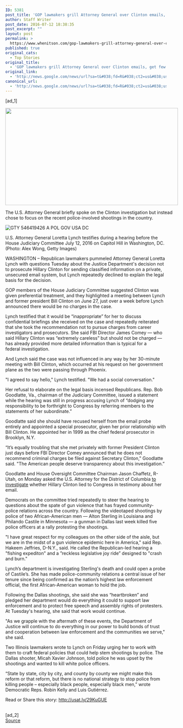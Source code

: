 ```yaml
---
ID: 5381
post_title: 'GOP lawmakers grill Attorney General over Clinton emails, get few answers &#8211; USA TODAY'
author: Staff Writer
post_date: 2016-07-12 18:38:35
post_excerpt: ""
layout: post
permalink: >
  https://www.whenitson.com/gop-lawmakers-grill-attorney-general-over-clinton-emails-get-few-answers-usa-today/
published: true
original_cats:
  - Top Stories
original_title:
  - 'GOP lawmakers grill Attorney General over Clinton emails, get few answers - USA TODAY'
original_link:
  - 'http://news.google.com/news/url?sa=t&#038;fd=R&#038;ct2=us&#038;usg=AFQjCNHe1FSIvOlw1ASUA_9JGyuHi7EqYg&#038;clid=c3a7d30bb8a4878e06b80cf16b898331&#038;cid=52779156775200&#038;ei=QDiFV-jpCdOEhQGhy6CwAg&#038;url=http://www.usatoday.com/story/news/politics/2016/07/12/loretta-lynch-bill-clinton-meeting-hillary-clinton-emails/86951794/'
canonical_url:
  - 'http://news.google.com/news/url?sa=t&#038;fd=R&#038;ct2=us&#038;usg=AFQjCNHe1FSIvOlw1ASUA_9JGyuHi7EqYg&#038;clid=c3a7d30bb8a4878e06b80cf16b898331&#038;cid=52779156775200&#038;ei=QDiFV-jpCdOEhQGhy6CwAg&#038;url=http://www.usatoday.com/story/news/politics/2016/07/12/loretta-lynch-bill-clinton-meeting-hillary-clinton-emails/86951794/'
---
```

 [ad_1]
<br><div role="main" itemprop="articleBody" readability="99.3206985513"><!-- cxenseparse_start --><div id="module-position-PLpBXgoW0zA" class="story-asset video-asset"><div class="ui-video-wrapper" itemprop="video" itemscope="" itemtype="http://schema.org/VideoObject" readability="6.2527173913043"><div class="ui-pluto-video js-ui-video-init story-video inline-story-video priority smallarticleattophtml5" style="width: 540px; height: 304px;"><div class="ui-pluto-still"><img src="http://www.whenitson.com/wp-content/uploads/2016/07/GOP-lawmakers-grill-Attorney-General-over-Clinton-emails-get-few-answers-USA-TODAY.jpg" width="540px" height="304px" class="ui-pluto-still-img"/></div></div><div class="ui-video-controls story-video inline-story-video priority" style="width: 540px;" readability="33"><p class="video-desc" itemprop="description">
    The U.S. Attorney General briefly spoke on the Clinton investigation but instead chose to focus on the recent police-involved shootings in the country.
    <span class="credit"/></p></div></div></div><div id="module-position-PLpBXgot-Dg" class="story-asset story-metadata-asset"><div class="article-metadata-wrap"><section id="module-position-PLpBXgpUR2I" class="storymetadata-bucket expandable-photo-module story-expandable-photo-module" readability="3"><aside itemprop="associatedMedia" itemscope="" itemtype="http://schema.org/ImageObject" class="single-photo expandable-collapsed" readability="6"><div class="image-wrap"><img class="expand-img-horiz" itemprop="url" src="http://www.gannett-cdn.com/-mm-/27f6664fb8ef48299f06ee96e2d6771613497b2a/c=170-0-2830-2000&amp;r=x404&amp;c=534x401/local/-/media/2016/07/12/USATODAY/USATODAY/636039296597716124-LYNCH-2-.JPG" alt="GTY 546419426 A POL GOV USA DC" data-mycapture-src="http://www.gannett-cdn.com/media/2016/07/12/USATODAY/USATODAY/636039296597716124-LYNCH-2-.JPG" data-mycapture-sm-src="http://www.whenitson.com/wp-content/uploads/2016/07/GOP-lawmakers-grill-Attorney-General-over-Clinton-emails-get-few-answers-USA-TODAY.JPG"/><span class="toggle"/><meta itemprop="name" content="GTY 546419426 A POL GOV USA DC"/></div><p class="image-credit-wrap"><span class="js-caption-wrapper"><span class="cutline js-caption">U.S. Attorney General Loretta Lynch testifies during a hearing before the House Judiciary Committee July 12, 2016 on Capitol Hill in Washington, DC.</span><meta itemprop="copyrightHolder" content=""/><span class="credit">(Photo: Alex Wong, Getty Images)</span></span></p></aside></section></div></div><p>WASHINGTON – Republican lawmakers pummeled Attorney General Loretta Lynch with questions Tuesday about the Justice Department's decision not to prosecute Hillary Clinton for sending classified information on a private, unsecured email system, but Lynch repeatedly declined to explain the legal basis for the decision.</p><p>GOP members of the House Judiciary Committee suggested Clinton was given preferential treatment, and they highlighted a meeting between Lynch and former president Bill Clinton on June 27, just over a week before Lynch announced there would be no charges in the case.</p><p>Lynch testified that it would be “inappropriate” for her to discuss confidential briefings she received on the case and repeatedly reiterated that she took the recommendation not to pursue charges from career investigators and prosecutors. She said FBI Director James Comey — who said Hillary Clinton was “extremely careless” but should not be charged — has already provided more detailed information than is typical for a federal investigation.</p><p>And Lynch said the case was not influenced in any way by her 30-minute meeting with Bill Clinton, which occurred at his request on her government plane as the two were passing through Phoenix.</p><p>"I agreed to say hello," Lynch testified. "We had a social conversation."</p><p>Her refusal to elaborate on the legal basis incensed Republicans. Rep. Bob Goodlatte, Va., chairman of the Judiciary Committee, issued a statement while the hearing was still in progress accusing Lynch of “dodging any responsibility to be forthright to Congress by referring members to the statements of her subordinate.”</p><p>Goodlatte said she should have recused herself from the email probe entirely and appointed a special prosecutor, given her prior relationship with Bill Clinton. He appointed her in 1999 as the chief federal prosecutor in Brooklyn, N.Y.</p><p>“It’s equally troubling that she met privately with former President Clinton just days before FBI Director Comey announced that he does not recommend criminal charges be filed against Secretary Clinton," Goodlatte said. "The American people deserve transparency about this investigation.”</p><p>Goodlatte and House Oversight Committee Chairman Jason Chaffetz, R-Utah, on Monday asked the U.S. Attorney for the District of Columbia <a href="http://Goodlatte%20and%20House%20Oversight%20Committee%20Chairman%20Jason%20Chaffetz%20on%20Monday%20asked%20the%20U.S.%20Attorney%20for%20the%20District%20of%20Columbia%20to%20investigate%20whether%20Hillary%20Clinton%20lied%20to%20Congress%20in%20testimony%20about%20her%20email.">to investigate</a> whether Hillary Clinton lied to Congress in testimony about her email.</p><p>Democrats on the committee tried repeatedly to steer the hearing to questions about the spate of gun violence that has frayed community-police relations across the country. Following the videotaped shootings by police of two African-American men — Alton Sterling in Louisiana and Philando Castile in Minnesota — a gunman in Dallas last week killed five police officers at a rally protesting the shootings.</p><p>"I have great respect for my colleagues on the other side of the aisle, but we are in the midst of a gun violence epidemic here in America," said Rep. Hakeem Jeffries, D-N.Y., said. He called the Republican-led hearing a "fishing expediton" and a ”reckless legislative joy ride” designed to "crash and burn."</p><p>Lynch’s department is investigating Sterling's death and could open a probe of Castile’s. She has made police-community relations a central issue of her tenure since being confirmed as the nation’s highest law enforcement official, the first African-American woman to hold the job.</p><p>Following the Dallas shootings, she said she was “heartbroken” and pledged her department would do everything it could to support law enforcement and to protect free speech and assembly rights of protesters. At Tuesday's hearing, she said that work would continue.</p><p>"As we grapple with the aftermath of these events, the Department of Justice will continue to do everything in our power to build bonds of trust and cooperation between law enforcement and the communities we serve," she said.</p><p>Two Illinois lawmakers wrote to Lynch on Friday urging her to work with them to craft federal policies that could help stem shootings by police. The Dallas shooter, Micah Xavier Johnson, told police he was upset by the shootings and wanted to kill white police officers.</p><p>“State by state, city by city, and county by county we might make this reform or that reform, but there is no national strategy to stop police from killing people – especially black people, especially black men,” wrote Democratic Reps. Robin Kelly and Luis Gutiérrez.</p><!-- cxenseparse_end --><p>Read or Share this story: http://usat.ly/29KuGUE</p></div>
<br>[ad_2]
<br><a href="http://news.google.com/news/url?sa=t&#038;fd=R&#038;ct2=us&#038;usg=AFQjCNHe1FSIvOlw1ASUA_9JGyuHi7EqYg&#038;clid=c3a7d30bb8a4878e06b80cf16b898331&#038;cid=52779156775200&#038;ei=QDiFV-jpCdOEhQGhy6CwAg&#038;url=http://www.usatoday.com/story/news/politics/2016/07/12/loretta-lynch-bill-clinton-meeting-hillary-clinton-emails/86951794/">Source </a>